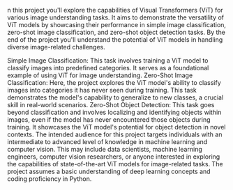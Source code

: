 n this project you'll explore the capabilities of Visual Transformers (ViT) for various image understanding tasks. It aims to demonstrate the versatility of ViT models by showcasing their performance in simple image classification, zero-shot image classification, and zero-shot object detection tasks. By the end of the project you'll understand the potential of ViT models in handling diverse image-related challenges.

Simple Image Classification: This task involves training a ViT model to classify images into predefined categories. It serves as a foundational example of using ViT for image understanding.
Zero-Shot Image Classification: Here, the project explores the ViT model's ability to classify images into categories it has never seen during training. This task demonstrates the model's capability to generalize to new classes, a crucial skill in real-world scenarios.
Zero-Shot Object Detection: This task goes beyond classification and involves localizing and identifying objects within images, even if the model has never encountered those objects during training. It showcases the ViT model's potential for object detection in novel contexts.
The intended audience for this project targets individuals with an intermediate to advanced level of knowledge in machine learning and computer vision. This may include data scientists, machine learning engineers, computer vision researchers, or anyone interested in exploring the capabilities of state-of-the-art ViT models for image-related tasks. The project assumes a basic understanding of deep learning concepts and coding proficiency in Python.
